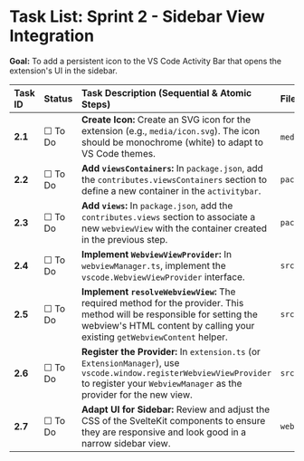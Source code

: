 # Task List: Sprint 2 - Sidebar View Integration

**Goal:** To add a persistent icon to the VS Code Activity Bar that opens the extension's UI in the sidebar.

| Task ID | Status | Task Description (Sequential & Atomic Steps) | File(s) To Modify |
| :--- | :--- | :--- | :--- |
| **2.1** | ☐ To Do | **Create Icon:** Create an SVG icon for the extension (e.g., `media/icon.svg`). The icon should be monochrome (white) to adapt to VS Code themes. | `media/icon.svg` (New) |
| **2.2** | ☐ To Do | **Add `viewsContainers`:** In `package.json`, add the `contributes.viewsContainers` section to define a new container in the `activitybar`. | `package.json` |
| **2.3** | ☐ To Do | **Add `views`:** In `package.json`, add the `contributes.views` section to associate a new `webviewView` with the container created in the previous step. | `package.json` |
| **2.4** | ☐ To Do | **Implement `WebviewViewProvider`:** In `webviewManager.ts`, implement the `vscode.WebviewViewProvider` interface. | `src/webviewManager.ts` |
| **2.5** | ☐ To Do | **Implement `resolveWebviewView`:** The required method for the provider. This method will be responsible for setting the webview's HTML content by calling your existing `getWebviewContent` helper. | `src/webviewManager.ts` |
| **2.6** | ☐ To Do | **Register the Provider:** In `extension.ts` (or `ExtensionManager`), use `vscode.window.registerWebviewViewProvider` to register your `WebviewManager` as the provider for the new view. | `src/extension.ts` |
| **2.7** | ☐ To Do | **Adapt UI for Sidebar:** Review and adjust the CSS of the SvelteKit components to ensure they are responsive and look good in a narrow sidebar view. | `webview/src/lib/components/*.svelte` |
